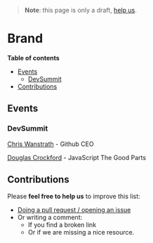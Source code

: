 > **Note**: this page is only a draft, [help us](#contributions).

# Brand
<!-- START doctoc generated TOC please keep comment here to allow auto update -->
<!-- DON'T EDIT THIS SECTION, INSTEAD RE-RUN doctoc TO UPDATE -->
**Table of contents**

- [Events](#events)
  - [DevSummit](#devsummit)
- [Contributions](#contributions)

<!-- END doctoc generated TOC please keep comment here to allow auto update -->

## Events

### DevSummit
[Chris Wanstrath](https://www.youtube.com/watch?v=5pP_0oAHqaY) - Github CEO

[Douglas Crockford](http://www.esri.com/videos/watch?videoid=4998&isLegacy=true&title=dev-summit-keynote:-douglas-crockford) - JavaScript The Good Parts

## Contributions
Please **feel free to help us** to improve this list:

* [Doing a pull request / opening an issue](https://github.com/hhkaos/awesome-arcgis#contributions)
* Or writing a comment:
  * If you find a broken link
  * Or if we are missing a nice resource.
